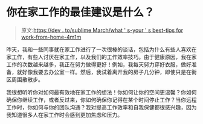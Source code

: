 # 你在家工作的最佳建议是什么？

> 原文:[https://dev . to/sublime March/what ' s-your ' s best-tips for work-from-home-4m1m](https://dev.to/sublimemarch/what-are-your-best-tips-for-working-from-home-4m1m)

昨天，我和一些同事就在家工作进行了一次很棒的谈话，包括为什么有些人喜欢在家工作，有些人讨厌在家工作，以及我们的工作效率技巧。由于健康原因，我在家工作的次数越来越多，我正在努力做得更好！例如，我每天努力穿好衣服，做好准备，就好像我要去办公室一样。然后，我试着离开我的房子几分钟，即使只是在街区周围散散步。

我很想听听你对如何最有效地在家工作的想法！你如何让你的空间更温馨？你如何确保你继续工作，或者反过来，你如何确保你记得在某个时间停止工作？当你远程工作时，你如何与你的团队沟通？我对提高工作效率和自我保健都很感兴趣，因为我知道很多人在家工作时会感到更加焦虑和压力。
